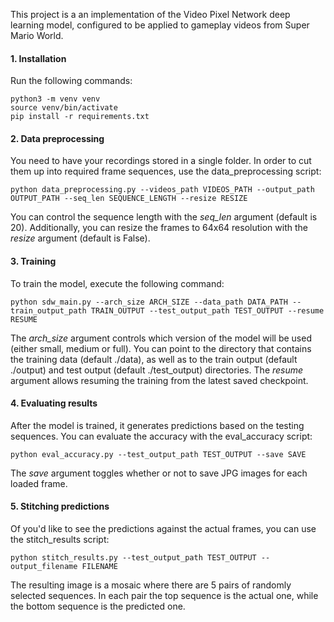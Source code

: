 This project is a an implementation of the Video Pixel Network deep learning model, configured to be applied to gameplay videos from Super Mario World.

#### 1. Installation

Run the following commands:

```
python3 -m venv venv
source venv/bin/activate
pip install -r requirements.txt
```

#### 2. Data preprocessing

You need to have your recordings stored in a single folder. In order to cut them up into required frame sequences, use the data_preprocessing script:

```
python data_preprocessing.py --videos_path VIDEOS_PATH --output_path OUTPUT_PATH --seq_len SEQUENCE_LENGTH --resize RESIZE
```

You can control the sequence length with the *seq_len* argument (default is 20).
Additionally, you can resize the frames to 64x64 resolution with the *resize* argument (default is False).

#### 3. Training

To train the model, execute the following command:

```
python sdw_main.py --arch_size ARCH_SIZE --data_path DATA_PATH --train_output_path TRAIN_OUTPUT --test_output_path TEST_OUTPUT --resume RESUME
```

The *arch_size* argument controls which version of the model will be used (either small, medium or full).
You can point to the directory that contains the training data (default ./data), as well as to the train output (default ./output) and test output (default ./test_output) directories.
The *resume* argument allows resuming the training from the latest saved checkpoint.

#### 4. Evaluating results

After the model is trained, it generates predictions based on the testing sequences. You can evaluate the accuracy with the eval_accuracy script:

```
python eval_accuracy.py --test_output_path TEST_OUTPUT --save SAVE
```

The *save* argument toggles whether or not to save JPG images for each loaded frame.

#### 5. Stitching predictions

Of you'd like to see the predictions against the actual frames, you can use the stitch_results script:

```
python stitch_results.py --test_output_path TEST_OUTPUT --output_filename FILENAME
```

The resulting image is a mosaic where there are 5 pairs of randomly selected sequences. In each pair the top sequence is the actual one, while the bottom sequence is the predicted one.
